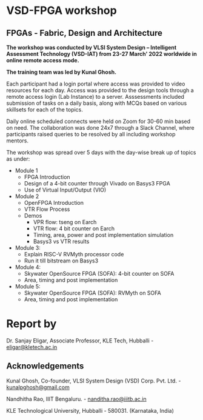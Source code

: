 # VSD-FPGA workshop 
## FPGAs - Fabric, Design and Architecture
**The workshop was conducted by VLSI System Design – Intelligent Assessment Technology (VSD-IAT) from 23-27 March' 2022 worldwide in online remote access mode.** 

**The training team was led by Kunal Ghosh.**

Each participant had a login portal where access was provided to video resources for each day. Access was provided to the design tools through a remote access login (Lab Instance) to a server. Asssessments included submission of tasks on a daily basis, along with MCQs based on various skillsets for each of the topics.

Daily online scheduled connects were held on Zoom for 30-60 min based on need. The collaboration was done 24x7 through a Slack Channel, where participants raised queries to be resolved by all including workshop mentors.

The workshop was spread over 5 days with the day-wise break up of topics as under:
+ Module 1
  + FPGA Introduction
  + Design of a 4-bit counter through Vivado on Basys3 FPGA
  + Use of Virtual Input/Output (VIO)
+ Module 2
  + OpenFPGA Introduction
  + VTR Flow Process
  + Demos 
    + VPR flow: tseng on Earch
    + VTR flow: 4 bit counter on Earch
    + Timing, area, power and post implementation simulation
    + Basys3 vs VTR results
 + Module 3:
   + Explain RISC-V RVMyth processor code
   + Run it till bitstream on Basys3
 + Module 4:
   + Skywater OpenSource FPGA (SOFA): 4-bit counter on SOFA
   + Area, timing and post implementation
 + Module 5:
   + Skywater OpenSource FPGA (SOFA): RVMyth on SOFA 
   + Area, timing and post implementation
  
# Report by
Dr. Sanjay Eligar, Associate Professor, KLE Tech, Hubballi - eligar@kletech.ac.in

## Acknowledgements
Kunal Ghosh, Co-founder, VLSI System Design (VSD) Corp. Pvt. Ltd. - kunalpghosh@gmail.com

Nandhitha Rao, IIIT Bengaluru. - nanditha.rao@iiitb.ac.in

KLE Technological University, Hubballi - 580031. (Karnataka, India) 
